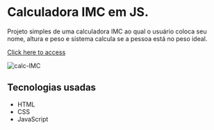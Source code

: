 # Calculadora IMC em JS.

Projeto simples de uma calculadora IMC ao qual o usuário coloca seu nome, altura e peso e sistema calcula se a pessoa está no peso ideal.

[Click here to access](https://chhenriquee.github.io/calculadora-IMC-javaScript/)


![calc-IMC](https://github.com/Chhenriquee/calculadora-IMC-javaScript/assets/132729663/be4a65b6-aa17-4f64-a7e8-c61a2d36a430)


## Tecnologias usadas

- HTML
- CSS
- JavaScript

